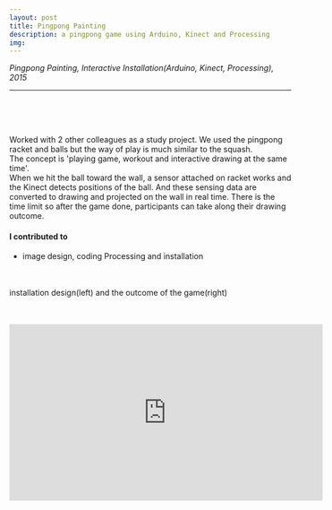 ```yaml
---
layout: post
title: Pingpong Painting
description: a pingpong game using Arduino, Kinect and Processing
img:
---
```


<i>Pingpong Painting, Interactive Installation(Arduino, Kinect, Processing), 2015</i>

***

<br/>
<div class="img_row">
	<img class="col one" src="{{ site.baseurl }}/img/21.jpg" alt="" title="poster image"/>
	<img class="col one" src="{{ site.baseurl }}/img/22.jpg" alt="" title="manual image"/>
	<img class="col one" src="{{ site.baseurl }}/img/24.jpg" alt="" title="outcome image"/>
</div>

<div class="img_row">
	<img class="col three" src="{{ site.baseurl }}/img/26.jpg" alt="" title="poster image"/>
</div>
<br/>


Worked with 2 other colleagues as a study project. We used the pingpong racket and balls but the way of play is much similar to the squash. <br/>
The concept is 'playing game, workout and interactive drawing at the same time'.<br/> When we hit the ball toward the wall, a sensor attached on racket works and the Kinect detects positions of the ball. And these sensing data are converted to drawing and projected on the wall in real time. There is the time limit so after the game done, participants can take along their drawing outcome.<br/>

#### I contributed to
<ul>
<li>image design, coding Processing and installation
</li>
</ul>
<br/>


<div class="img_row">
	<img class="col two" src="{{ site.baseurl }}/img/23.jpg" alt="" title="installation design"/>
	<img class="col one" src="{{ site.baseurl }}/img/25.jpg" alt="" title="outcome image"/>
</div>
<div class="col three caption">
	installation design(left) and the outcome of the game(right)
</div>
<br/><br/>
<p align="middle">
<iframe width="560" height="315" src="https://www.youtube.com/embed/L4B_kiCrjv4" frameborder="0" allowfullscreen></iframe>
</p>

<br/><br/><br/>

